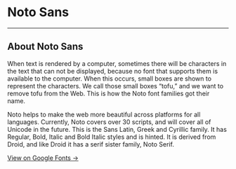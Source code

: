 # Noto Sans

---

## About Noto Sans

When text is rendered by a computer, sometimes there will be characters in the text that can not be displayed, because no font that supports them is available to the computer. When this occurs, small boxes are shown to represent the characters. We call those small boxes “tofu,” and we want to remove tofu from the Web. This is how the Noto font families got their name.

Noto helps to make the web more beautiful across platforms for all languages. Currently, Noto covers over 30 scripts, and will cover all of Unicode in the future. This is the Sans Latin, Greek and Cyrillic family. It has Regular, Bold, Italic and Bold Italic styles and is hinted. It is derived from Droid, and like Droid it has a serif sister family, Noto Serif.

<a class="btn" href="https://fonts.google.com/specimen/Noto+Sans">
View on Google Fonts →
</a>

